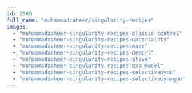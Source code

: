 ```yaml
---
id: 1500
full_name: "muhammadzaheer/singularity-recipes"
images: 
  - "muhammadzaheer-singularity-recipes-classic-control"
  - "muhammadzaheer-singularity-recipes-uncertainty"
  - "muhammadzaheer-singularity-recipes-maze"
  - "muhammadzaheer-singularity-recipes-deeprl"
  - "muhammadzaheer-singularity-recipes-steve"
  - "muhammadzaheer-singularity-recipes-exp_model"
  - "muhammadzaheer-singularity-recipes-selectivedyna"
  - "muhammadzaheer-singularity-recipes-selectivedynagpu"
---
```


